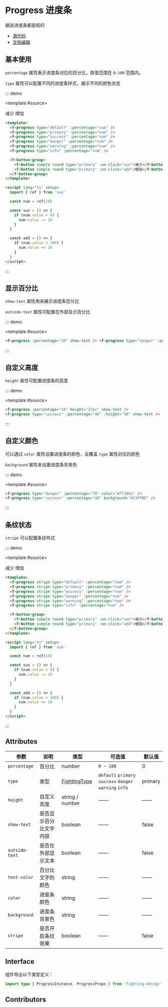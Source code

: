 # Progress 进度条

据说进度条都是假的

- [源代码](https://github.com/FightingDesign/fighting-design/tree/master/packages/fighting-design/progress)
- [文档编辑](https://github.com/FightingDesign/fighting-design/blob/master/docs/docs/components/progress.md)

## 基本使用

`percentage` 属性表示进度条对应的百分比，取值范围在 `0-100` 范围内。

`type` 属性可以配置不同的进度条样式，展示不同的颜色状态

::: demo

<template #source>

<f-progress type="default" :percentage="num" />
<f-progress type="primary" :percentage="num" />
<f-progress type="success" :percentage="num" />
<f-progress type="danger" :percentage="num" />
<f-progress type="warning" :percentage="num" />
<f-progress type="info" :percentage="num" />

<f-button-group>
<f-button simple round type="primary" :on-click="sun">减少</f-button>
<f-button simple round type="primary" :on-click="add">增加</f-button>
</f-button-group>
</template>

```html
<template>
  <f-progress type="default" :percentage="num" />
  <f-progress type="primary" :percentage="num" />
  <f-progress type="success" :percentage="num" />
  <f-progress type="danger" :percentage="num" />
  <f-progress type="warning" :percentage="num" />
  <f-progress type="info" :percentage="num" />

  <f-button-group>
    <f-button simple round type="primary" :on-click="sun">减少</f-button>
    <f-button simple round type="primary" :on-click="add">增加</f-button>
  </f-button-group>
</template>

<script lang="ts" setup>
  import { ref } from 'vue'

  const num = ref(10)

  const sun = () => {
    if (num.value > 0) {
      num.value -= 10
    }
  }

  const add = () => {
    if (num.value < 100) {
      num.value += 10
    }
  }
</script>
```

:::

## 显示百分比

`show-text` 属性用来展示进度条百分比

`outside-text` 属性可配置在外部显示百分比

::: demo

<template #source>
<f-progress :percentage="10" show-text />
<f-progress type="danger" :percentage="70" outside-text show-text />
</template>

```html
<f-progress :percentage="10" show-text /> <f-progress type="danger" :percentage="70" outside-text show-text />
```

:::

## 自定义高度

`height` 属性可配置进度条的高度

::: demo

<template #source>
<f-progress :percentage="10" height="27px" show-text />
<f-progress type="success" :percentage="40" :height="40" show-text />
</template>

```html
<f-progress :percentage="10" height="27px" show-text />
<f-progress type="success" :percentage="40" :height="40" show-text />
```

:::

## 自定义颜色

可以通过 `color` 属性设置进度条的颜色，会覆盖 `type` 属性对应的颜色

`background` 属性来设置进度条背景色

::: demo

<template #source>
<f-progress type="danger" :percentage="70" color="#ff386a" />
<f-progress type="success" :percentage="40" background="#C3FFBD" />
</template>

```html
<f-progress type="danger" :percentage="70" color="#ff386a" />
<f-progress type="success" :percentage="40" background="#C3FFBD" />
```

:::

## 条纹状态

`stripe` 可以配置条纹样式

::: demo

<template #source>
<f-progress stripe type="default" :percentage="num" />
<f-progress stripe type="primary" :percentage="num" />
<f-progress stripe type="success" :percentage="num" />
<f-progress stripe type="danger" :percentage="num" />
<f-progress stripe type="warning" :percentage="num" />
<f-progress stripe type="info" :percentage="num" />

<f-button-group>
  <f-button simple round type="primary" :on-click="sun">减少</f-button>
  <f-button simple round type="primary" :on-click="add">增加</f-button>
</f-button-group>
</template>

```html
<template>
  <f-progress stripe type="default" :percentage="num" />
  <f-progress stripe type="primary" :percentage="num" />
  <f-progress stripe type="success" :percentage="num" />
  <f-progress stripe type="danger" :percentage="num" />
  <f-progress stripe type="warning" :percentage="num" />
  <f-progress stripe type="info" :percentage="num" />

  <f-button-group>
    <f-button simple round type="primary" :on-click="sun">减少</f-button>
    <f-button simple round type="primary" :on-click="add">增加</f-button>
  </f-button-group>
</template>

<script lang="ts" setup>
  import { ref } from 'vue'

  const num = ref(10)

  const sun = () => {
    if (num.value > 0) {
      num.value -= 10
    }
  }

  const add = () => {
    if (num.value < 100) {
      num.value += 10
    }
  }
</script>
```

:::

## Attributes

| 参数           | 说明                   | 类型                                                               | 可选值                                                  | 默认值  |
| -------------- | ---------------------- | ------------------------------------------------------------------ | ------------------------------------------------------- | ------- |
| `percentage`   | 百分比                 | number                                                             | `0 ~ 100`                                               | 0       |
| `type`         | 类型                   | <a href="/components/interface.html#fightingtype">FightingType</a> | `default` `primary` `success` `danger` `warning` `info` | primary |
| `height`       | 自定义高度             | string / number                                                    | ——                                                      | ——      |
| `show-text`    | 是否显示百分比文字内容 | boolean                                                            | ——                                                      | false   |
| `outside-text` | 是否在外部显示文本     | boolean                                                            | ——                                                      | false   |
| `text-color`   | 百分比文字的颜色       | string                                                             | ——                                                      | ——      |
| `color`        | 进度条颜色             | string                                                             | ——                                                      | ——      |
| `background`   | 进度条背景色           | string                                                             | ——                                                      | ——      |
| `stripe`       | 是否开启条纹效果       | boolean                                                            | ——                                                      | false   |

## Interface

组件导出以下类型定义：

```ts
import type { ProgressInstance, ProgressProps } from 'fighting-design'
```

## Contributors

<a href="https://github.com/Tyh2001" target="_blank">
  <f-avatar round src="https://avatars.githubusercontent.com/u/73180970?v=4" />
</a>

<a href="https://github.com/ding139725" target="_blank">
  <f-avatar round src="https://avatars.githubusercontent.com/u/48934746?v=4" />
</a>

<a href="https://github.com/lzyaom" target="_blank">
  <f-avatar round src="https://avatars.githubusercontent.com/u/26430638?v=4" />
</a>

<script setup lang="ts">
  import { ref } from 'vue'

  const num = ref(10)

  const sun = () => {
    if (num.value > 0) {
      num.value -= 10
    }
  }

  const add = () => {
    if (num.value < 100) {
      num.value += 10
    }
  }
</script>

<style scoped>
  .f-progress {
    margin-bottom: 10px;
  }
</style>
